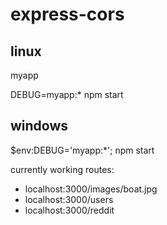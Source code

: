 # express-cors

## linux

myapp


DEBUG=myapp:\* npm start

## windows

$env:DEBUG='myapp:\*'; npm start

currently working routes:

-   localhost:3000/images/boat.jpg
-   localhost:3000/users
-   localhost:3000/reddit
